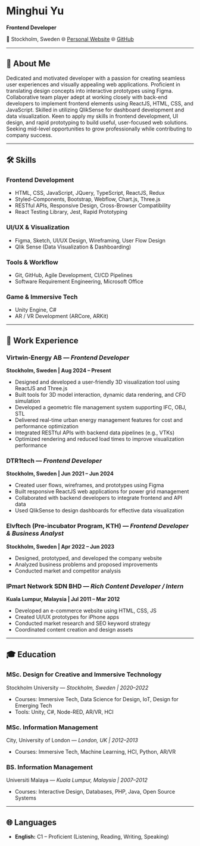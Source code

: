 # Minghui Yu

**Frontend Developer**

📍 Stockholm, Sweden
🌐 [Personal Website](https://personalymh.netlify.app)
🌐 [GitHub](https://github.com/miyu0201)

---

## 👤 About Me

Dedicated and motivated developer with a passion for creating seamless user experiences and visually appealing web applications. Proficient in translating design concepts into interactive prototypes using Figma. Collaborative team player adept at working closely with back-end developers to implement frontend elements using ReactJS, HTML, CSS, and JavaScript. Skilled in utilizing QlikSense for dashboard development and data visualization. Keen to apply my skills in frontend development, UI design, and rapid prototyping to build useful, user-focused web solutions. Seeking mid-level opportunities to grow professionally while contributing to company success.

---

## 🛠️ Skills

### Frontend Development

* HTML, CSS, JavaScript, JQuery, TypeScript, ReactJS, Redux
* Styled-Components, Bootstrap, Webflow, Chart.js, Three.js
* RESTful APIs, Responsive Design, Cross-Browser Compatibility
* React Testing Library, Jest, Rapid Prototyping

### UI/UX & Visualization

* Figma, Sketch, UI/UX Design, Wireframing, User Flow Design
* Qlik Sense (Data Visualization & Dashboarding)

### Tools & Workflow

* Git, GitHub, Agile Development, CI/CD Pipelines
* Software Requirement Engineering, Microsoft Office

### Game & Immersive Tech

* Unity Engine, C#
* AR / VR Development (ARCore, ARKit)

---

## 💼 Work Experience

### **Virtwin-Energy AB** — *Frontend Developer*

**Stockholm, Sweden | Aug 2024 – Present**

* Designed and developed a user-friendly 3D visualization tool using ReactJS and Three.js
* Built tools for 3D model interaction, dynamic data rendering, and CFD simulation
* Developed a geometric file management system supporting IFC, OBJ, STL
* Delivered real-time urban energy management features for cost and performance optimization
* Integrated RESTful APIs with backend data pipelines (e.g., VTKs)
* Optimized rendering and reduced load times to improve visualization performance

### **DTR1tech** — *Frontend Developer*

**Stockholm, Sweden | Jun 2021 – Jun 2024**

* Created user flows, wireframes, and prototypes using Figma
* Built responsive ReactJS web applications for power grid management
* Collaborated with backend developers to integrate frontend and API data
* Used QlikSense to design dashboards for effective data visualization

### **Elvftech (Pre-incubator Program, KTH)** — *Frontend Developer & Business Analyst*

**Stockholm, Sweden | Apr 2022 – Jun 2023**

* Designed, prototyped, and developed the company website
* Analyzed business problems and proposed improvements
* Conducted market and competitor analysis

### **IPmart Network SDN BHD** — *Rich Content Developer / Intern*

**Kuala Lumpur, Malaysia | Jul 2011 – Mar 2012**

* Developed an e-commerce website using HTML, CSS, JS
* Created UI/UX prototypes for iPhone apps
* Conducted market research and SEO keyword strategy
* Coordinated content creation and design assets

---

## 🎓 Education

### **MSc. Design for Creative and Immersive Technology**

Stockholm University — *Stockholm, Sweden | 2020–2022*

* Courses: Immersive Tech, Data Science for Design, IoT, Design for Emerging Tech
* Tools: Unity, C#, Node-RED, AR/VR, HCI

### **MSc. Information Management**

City, University of London — *London, UK | 2012–2013*

* Courses: Immersive Tech, Machine Learning, HCI, Python, AR/VR

### **BS. Information Management**

Universiti Malaya — *Kuala Lumpur, Malaysia | 2007–2012*

* Courses: Interactive Design, Databases, PHP, Java, Open Source Systems

---

## 🌐 Languages

* **English:** C1 – Proficient
  (Listening, Reading, Writing, Speaking)
